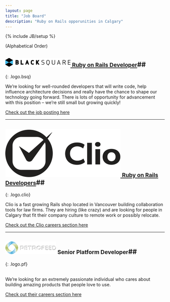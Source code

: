 ```yaml
---
layout: page
title: "Job Board"
description: "Ruby on Rails opporunities in Calgary"
---
```

{% include JB/setup %}

(Alphabetical Order)

## [![BlackSquare](assets/images/bsq-logo.png) <small>Ruby on Rails Developer</small>](http://blacksquare.ca/category/career)##
{: .logo.bsq}

We’re looking for well-rounded developers that will write code, help influence architecture decisions and really have the chance to shape our technology going forward. There is lots of opportunity for advancement with this position – we’re still small but growing quickly!

[Check out the job posting here](http://blacksquare.ca/2013/02/developer/)

---

## [![Clio](assets/images/clio-logo.png "Clio") <small>Ruby on Rails Developers</small>](http://goclio.com/careers)##
{: .logo.clio}

Clio is a fast growing Rails shop located in Vancouver building collaboration tools for law firms. They are hiring (like crazy) and are looking for people in Calgary that fit their company culture to remote work or possibly relocate.

[Check out the Clio careers section here](http://goclio.com/careers)

---

## [![PetroFeed](assets/images/petrofeed-logo.png "Petrofeed")](http://petrofeed.com/company/careers)  <small>Senior Platform Developer</small>##
{: .logo.pf}

<br>
We’re looking for an extremely passionate individual who cares about building amazing products that people love to use.

[Check out their careers section here](https://www.petrofeed.com/company/careers/platform)
